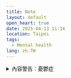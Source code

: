 ```yaml
---
title: Note
layout: default
open_heart: true
date: 2025-04-13 11:34
location: Taipei
tags: 
  - Mental health
lang: zh-TW
---
```


<details><summary>內容警告：憂鬱症</summary>

這次在臨界點掙扎半天後直接被憂鬱症連續技打趴，坐在浴室沖著熱水想著擦乾後該吃哪個藥自殺。覺得很無用又需要救援，可是為什麼沒有人願意幫我？

M 說她也是人。嗯。可惜是幫不上的人。結果我又在喪氣的過程中造成了想幫我卻幫不上的人的沮喪。但我沒有多的情緒價值去修飾。

想起來上次有人因為我被欺負了而生氣時在德國，朋友的主場。他很能幫上忙，但他又因為在乎事情的本質氣得要死，想要聲張正義，我反而得回過頭叫他冷靜：「告訴我該怎麼做就好了。你的情緒對我來說沒有用。」

好像真的在乎事件的時候，典型缺乏情緒價值的男性刻板行為反而不會出現了。

而今天這件事情上，他也是沒有能力幫忙的人。是不是因為這樣所以就連情緒價值都不給了呢？導致我感到被邊緣化了。

總之在乎我的人們，你們可以謝謝 C。她好像有任意門一樣，在我一出浴室後就按了門鈴。

</details>
